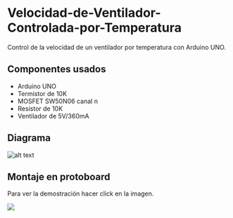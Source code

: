 # Velocidad-de-Ventilador-Controlada-por-Temperatura
Control de la velocidad de un ventilador por temperatura con Arduino UNO.

## Componentes usados
- Arduino UNO
- Termistor de 10K
- MOSFET SW50N06 canal n
- Resistor de 10K
- Ventilador de 5V/360mA

## Diagrama
![alt text](./Imagenes/Diagrama.PNG)

## Montaje en protoboard
Para ver la demostración hacer click en la imagen.

[<img src="./Imagenes/Montaje.jpg">](https://www.youtube.com/watch?v=LNJPHR0Pbnc)